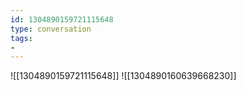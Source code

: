 ```yaml
---
id: 1304890159721115648
type: conversation
tags:
- 
---
```

![[1304890159721115648]]
![[1304890160639668230]]

